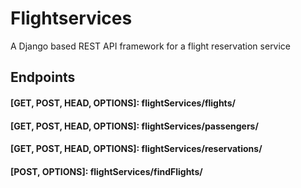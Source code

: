 # Flightservices
A Django based REST API framework for a flight reservation service

## Endpoints
#### [GET, POST, HEAD, OPTIONS]: flightServices/flights/
#### [GET, POST, HEAD, OPTIONS]: flightServices/passengers/
#### [GET, POST, HEAD, OPTIONS]: flightServices/reservations/

#### [POST, OPTIONS]: flightServices/findFlights/